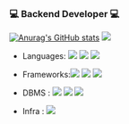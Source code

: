 ### 💻 Backend Developer 💻
[![Anurag's GitHub stats](https://github-readme-stats.vercel.app/api?username=loyu78&show_icons=true&theme=cobalt)](https://github.com/anuraghazra/github-readme-stats)
<img src="https://img.shields.io/badge/쓰고자하는_텍스트-컬러코드?style=flat-square&logo=simpleicons에서_아이콘이름&logoColor=white"/></a>
- Languages: <img src="https://img.shields.io/badge/Python-3766AB?style=flat-square&logo=Python&logoColor=white"/></a> <img src="https://img.shields.io/badge/JS-F7DF1E?style=flat-square&logo=javascript&logoColor=white"/></a> <img src="https://img.shields.io/badge/PHP-777BB4?style=flat-square&logo=php&logoColor=white"/></a>

- Frameworks:<img src="https://img.shields.io/badge/Django-092E20?style=flat-square&logo=django&logoColor=white"/></a> <img src="https://img.shields.io/badge/Laravel-FF2D20?style=flat-square&logo=laravel&logoColor=white"/></a> <img src="https://img.shields.io/badge/Flask-000000?style=flat-square&logo=flask&logoColor=white"/></a>
- DBMS : <img src="https://img.shields.io/badge/MySQL-4479A1?style=flat-square&logo=MySQL&logoColor=white"/></a> <img src="https://img.shields.io/badge/MariaDB-003545?style=flat-square&logo=MariaDB&logoColor=white"/></a> <img src="https://img.shields.io/badge/MongoDB-47A248?style=flat-square&logo=MongoDB&logoColor=white"/></a>
- Infra : <img src="https://img.shields.io/badge/AWS-232F3E?style=flat-square&logo=amazon-aws&logoColor=white"/></a>
